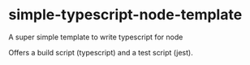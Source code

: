 # simple-typescript-node-template

A super simple template to write typescript for node

Offers a build script (typescript) and a test script (jest).
